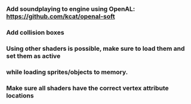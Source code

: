 ### Add soundplaying to engine using OpenAL: https://github.com/kcat/openal-soft
### Add collision boxes

### Using other shaders is possible, make sure to load them and set them as active
### while loading sprites/objects to memory.
### Make sure all shaders have the correct vertex attribute locations
